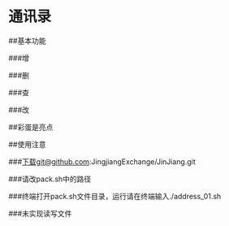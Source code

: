  # 通讯录

 ##基本功能

 ###增

 ###删

 ###查

 ###改

 ##彩蛋是亮点

 ##使用注意

 ###下载git@github.com:JingjiangExchange/JinJiang.git

 ###请改pack.sh中的路径

 ###终端打开pack.sh文件目录，运行请在终端输入./address_01.sh

 ###未实现读写文件
